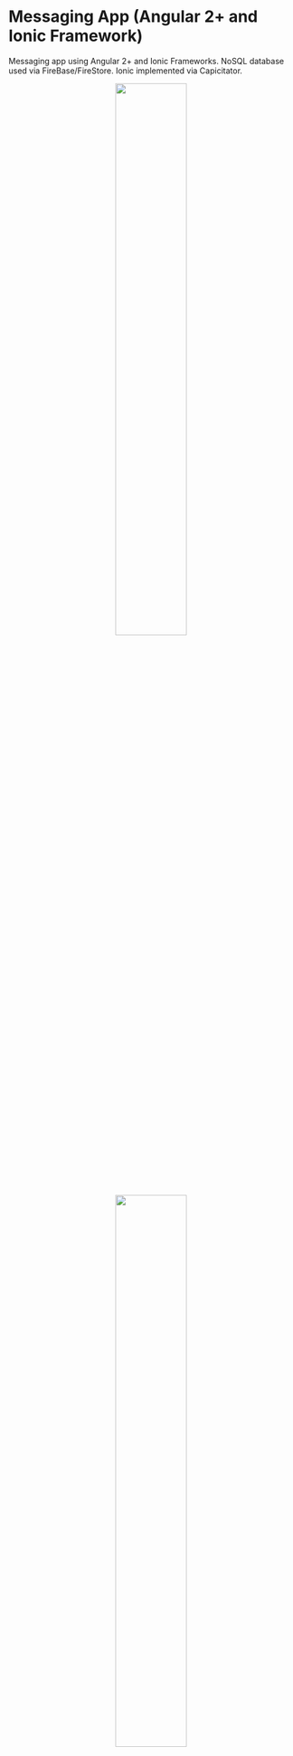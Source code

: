 # Messaging App (Angular 2+ and Ionic Framework)
 Messaging app using Angular 2+ and Ionic Frameworks.  NoSQL database used via FireBase/FireStore.  Ionic implemented via Capicitator.

  <p align="center">
 <img  src="https://chrisyou-backup-website.s3.amazonaws.com/assets/github-preview/dating/dating-inbox-details.png" width="50%"/>
</p>
  <p align="center">
 <img  src="https://chrisyou-backup-website.s3.amazonaws.com/assets/github-preview/dating/dating2.png" width="50%"/>
</p>

  <p align="center">
 <img  src="https://chrisyou-backup-website.s3.amazonaws.com/assets/github-preview/dating/dating2.png" width="50%"/>
</p>
